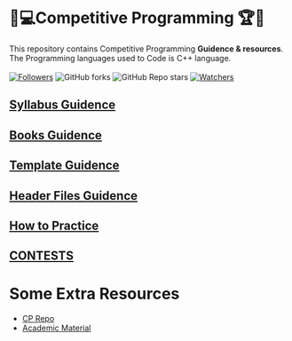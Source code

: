 # 🎯💻Competitive Programming 🏆🏅
This repository contains Competitive Programming **Guidence & resources**. The Programming languages used to Code is C++ language. <br><br>
 [![Followers](https://img.shields.io/github/followers/Debraj-Das?style=for-the-badge)](https://github.com/Debraj-Das?tab=followers)
 ![GitHub forks](https://img.shields.io/github/forks/Debraj-Das/CP_codebase_repository?style=for-the-badge)
 ![GitHub Repo stars](https://img.shields.io/github/stars/Debraj-Das/CP_codebase_repository?style=for-the-badge)
 [![Watchers](https://img.shields.io/github/watchers/Debraj-Das/CP_codebase_repository?style=for-the-badge)](https://github.com/Debraj-Das/CP_codebase_repository/watchers)
 

## [Syllabus Guidence](./Material/CompetitiveGuide.md)

## [Books Guidence](./Material/BooksGuide.md)

## [Template Guidence](./Material/TemplateGuide.md)

## [Header Files Guidence](./Material/HeaderGuide.md)

## [How to Practice](./Material/HowToPractise.md)

## [CONTESTS](./Material/CONTEST.md)


# Some Extra Resources
- [CP Repo](https://github.com/jnikhilreddy/Competitive-programming-resources?fbclid=IwAR2rJ9ta9elC-H_HQUB2rKaMb6eJKUJw63nU11CYGlavpM0kN6NDYqoYDOQ)
- [Academic Material](https://drive.google.com/drive/folders/1sHlzDfbJGdcfi9UK66olAsZ7gRBs_4Fg)
